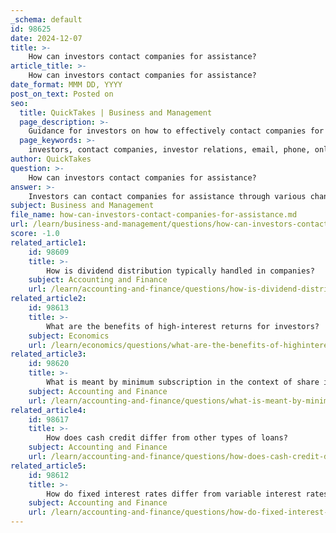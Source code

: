 ```yaml
---
_schema: default
id: 98625
date: 2024-12-07
title: >-
    How can investors contact companies for assistance?
article_title: >-
    How can investors contact companies for assistance?
date_format: MMM DD, YYYY
post_on_text: Posted on
seo:
  title: QuickTakes | Business and Management
  page_description: >-
    Guidance for investors on how to effectively contact companies for assistance, detailing methods such as Investor Relations departments, email and phone contacts, online forms, written correspondence, social media options, and direct contact with shareholder services.
  page_keywords: >-
    investors, contact companies, investor relations, email, phone, online forms, written correspondence, social media, shareholder services, transfer agent, inquiries, assistance
author: QuickTakes
question: >-
    How can investors contact companies for assistance?
answer: >-
    Investors can contact companies for assistance through various channels, depending on the specific company and the nature of their inquiry. Here are some general methods for reaching out to companies:\n\n1. **Investor Relations Departments**: Most publicly traded companies have dedicated Investor Relations (IR) departments that handle inquiries from investors. You can typically find contact information for the IR department on the company's official website. For example:\n   - **Johnson & Johnson**: Investors can call 1-800-950-5089 or email investor-relations@its.jnj.com.\n   - **Microsoft**: Investors can reach out via email at msft@microsoft.com or call 800-285-7772 (U.S.) or 425-706-4400 (International).\n\n2. **Email and Phone Contacts**: Companies often provide specific email addresses and phone numbers for investor inquiries. For instance, American Express has an Investor Relations email at IR@aexp.com and a phone number at 212-640-5574.\n\n3. **Online Forms**: Some companies offer online forms for investors to submit questions or report issues. For example, the U.S. Securities and Exchange Commission (SEC) provides an online form for inquiries related to investments.\n\n4. **Written Correspondence**: Investors can also send written inquiries to the company's headquarters. For example, the SEC can be contacted at:\n   ```\n   U.S. Securities and Exchange Commission\n   Office of Investor Education and Advocacy\n   100 F Street, NE\n   Washington, DC 20549-0213\n   ```\n\n5. **Social Media and Professional Networks**: Some companies maintain active social media profiles or professional networking pages where investors can ask questions or seek assistance.\n\n6. **Direct Contact with Shareholder Services**: For specific inquiries related to stock transfers, dividends, or account changes, investors may need to contact the company's transfer agent. For example, AT&T provides a Stockholder Services Hotline at 1-800-351-7221.\n\nWhen reaching out, it's beneficial for investors to prepare their questions clearly and provide any relevant information that may assist the company in addressing their inquiries effectively.
subject: Business and Management
file_name: how-can-investors-contact-companies-for-assistance.md
url: /learn/business-and-management/questions/how-can-investors-contact-companies-for-assistance
score: -1.0
related_article1:
    id: 98609
    title: >-
        How is dividend distribution typically handled in companies?
    subject: Accounting and Finance
    url: /learn/accounting-and-finance/questions/how-is-dividend-distribution-typically-handled-in-companies
related_article2:
    id: 98613
    title: >-
        What are the benefits of high-interest returns for investors?
    subject: Economics
    url: /learn/economics/questions/what-are-the-benefits-of-highinterest-returns-for-investors
related_article3:
    id: 98620
    title: >-
        What is meant by minimum subscription in the context of share issuance?
    subject: Accounting and Finance
    url: /learn/accounting-and-finance/questions/what-is-meant-by-minimum-subscription-in-the-context-of-share-issuance
related_article4:
    id: 98617
    title: >-
        How does cash credit differ from other types of loans?
    subject: Accounting and Finance
    url: /learn/accounting-and-finance/questions/how-does-cash-credit-differ-from-other-types-of-loans
related_article5:
    id: 98612
    title: >-
        How do fixed interest rates differ from variable interest rates?
    subject: Accounting and Finance
    url: /learn/accounting-and-finance/questions/how-do-fixed-interest-rates-differ-from-variable-interest-rates
---
```


&nbsp;